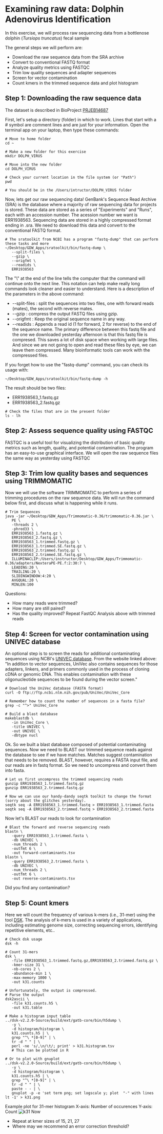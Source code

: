 # Examining raw data: Dolphin Adenovirus Identification
In this exercise, we will process raw sequencing data from a bottlenose dolphin (*Tursiops truncatus*) fecal sample

The general steps we will perform are:
- Download the raw sequence data from the SRA archive
- Convert to conventional FASTQ format
- Analyze quality metrics using FASTQC
- Trim low quality sequences and adapter sequences
- Screen for vector contamination
- Count kmers in the trimmed sequence data and plot histogram

## Step 1:  Downloading the raw sequence data
The dataset is described in BioProject [PRJEB14687](https://www.ncbi.nlm.nih.gov/bioproject/?term=PRJEB14687)

First, let's setup a directory (folder) in which to work. Lines that start with a # symbol are comment lines and are just for your information. Open the terminal app on your laptop, then type these commands:
```
# Move to home folder
cd ~

# Make a new folder for this exercise
mkdir DOLPH_VIRUS

# Move into the new folder
cd DOLPH_VIRUS

# Check your current location in the file system (or "Path")
pwd

# You should be in the /Users/intructor/DOLPH_VIRUS folder
```
Now, lets get our raw sequencing data!  GenBank's Sequence Read Archive (SRA) is the database where a majority of raw sequencing data for projects is stored.  These data are stored as a series of "Experiments" and "Runs", each with an accession number.  The acession number we want is ERR1938563. Sequencing data are stored in a highly compressed format ending in .sra.  We need to download this data and convert to the conventional FASTQ format.
```
# The sratoolkit from NCBI has a program "fastq-dump" that can perform these tasks and more
~/Desktop/GDW_Apps/sratoolkit/bin/fastq-dump \
   --split-files \
   --gzip \
   --origfmt \
   --readids \
   ERR1938563
```
The "\\" at the end of the line tells the computer that the command will continue onto the next line.  This notation can help make really long commands look cleaner and easier to understand.
Here is a description of the parameters in the above command:
- --split-files : split the sequences into two files, one with forward reads (mates), the second with reverse mates.
- --gzip : compress the output FASTQ files using gzip.
- --origfmt : Keep the original sequence name in any way.
- --readids : Appends a read id (1 for forward, 2 for reverse) to the end of the sequence name.
The primary difference between this fastq file and the one we downloaded yesterday afternoon is that this fastq file is compresed. This saves a lot of disk space when working with large files.  And since we are not going to open and read these files by eye, we can leave them compressed.  Many bioinformatic tools can work with the compressed files.  

If you forget how to use the "fastq-dump" command, you can check its usage with:
```
~/Desktop/GDW_Apps/sratoolkit/bin/fastq-dump -h
```
The result should be two files:
- ERR1938563_1.fastq.gz
- ERR1938563_2.fastq.gz
```
# Check the files that are in the present folder
ls - lh
```
## Step 2:  Assess sequence quality using FASTQC
FASTQC is a useful tool for visualizing the distribution of basic quality metrics such as length, quality, and potential contamination.
The program has an easy-to-use graphical interface.  We will open the raw sequence files the same way as yesterday using FASTQC

## Step 3:  Trim low quality bases and sequences using TRIMMOMATIC
Now we will use the software TRIMMOMATIC to perform a series of trimming procedures on the raw sequence data.
We will run the command below first, and discuss what is happening while it runs.
```
# Trim Sequences
java -jar ~/Desktop/GDW_Apps/Trimmomatic-0.36/trimmomatic-0.36.jar \
   PE \
   -threads 2 \
   -phred33 \
   ERR1938563_1.fastq.gz \
   ERR1938563_2.fastq.gz \
   ERR1938563_1.trimmed.fastq.gz \
   ERR1938563_1.trimmed.SE.fastq.gz \
   ERR1938563_2.trimmed.fastq.gz \
   ERR1938563_2.trimmed.SE.fastq.gz \
   ILLUMINACLIP:/Users/instructor/Desktop/GDW_Apps/Trimmomatic-0.36/adapters/NexteraPE-PE.f:2:30:7 \
   LEADING:20 \
   TRAILING:20 \
   SLIDINGWINDOW:4:20 \
   AVGQUAL:20 \
   MINLEN:100
```
Questions:
- How many reads were trimmed?
- How many are still paired?
- Has the quality improved?  Repeat FastQC Analysis above with trimmed reads

## Step 4:  Screen for vector contamination using UNIVEC database
An optional step is to screen the reads for additional contaminating sequences using NCBI's [UNIVEC database](https://www.ncbi.nlm.nih.gov/tools/vecscreen/univec/).
From the website linked above:
"In addition to vector sequences, UniVec also contains sequences for those adapters, linkers, and primers commonly used in the process of cloning cDNA or genomic DNA. This enables contamination with these oligonucleotide sequences to be found during the vector screen."
```
# Download the UniVec database (FASTA format)
curl -O ftp://ftp.ncbi.nlm.nih.gov/pub/UniVec/UniVec_Core

# Remember how to count the number of sequences in a fasta file?
grep -c "^>" UniVec_Core

# Build a blast database
makeblastdb \
   -in UniVec_Core \
   -title UNIVEC \
   -out UNIVEC \
   -dbtype nucl
```
Ok.  So we built a blast database composed of potential contaminating sequences.  Now we need to BLAST our trimmed sequence reads against the database to see if we have matches.  Matches suggest contamination that needs to be removed.  BLAST, however, requires a FASTA input file, and our reads are in fastq format.  So we need to uncompress and convert them into fasta.

```
# Let us first uncompress the trimmed sequencing reads
gunzip ERR1938563_1.trimmed.fastq.gz
gunzip ERR1938563_2.trimmed.fastq.gz

# Now we can use our handy-dandy seqtk toolkit to change the format (sorry about the glitches yesterday).
seqtk seq -A ERR1938563_1.trimmed.fastq > ERR1938563_1.trimmed.fasta
seqtk seq -A ERR1938563_2.trimmed.fastq > ERR1938563_2.trimmed.fasta
```
Now let's BLAST our reads to look for contamination
```
# Blast the forward and reverse sequencing reads
blastn \
   -query ERR1938563_1.trimmed.fasta \
   -db UNIVEC \
   -num_threads 2 \
   -outfmt 6 \
   -out forward-contaminants.tsv
blastn \
   -query ERR1938563_2.trimmed.fasta \
   -db UNIVEC \
   -num_threads 2 \
   -outfmt 6 \
   -out reverse-contaminants.tsv
```
Did you find any contamination?

## Step 5:  Count kmers
Here we will count the frequency of various k-mers (i.e., 31-mer) using the tool [DSK](https://github.com/GATB/dsk).
The analysis of k-mers is used in a variety of applications, including estimating genome size, correcting sequencing errors, identifying repetitive elements, etc..
```
# Check dsk usage
dsk -h

# Count 31-mers
dsk \
   -file ERR1938563_1.trimmed.fastq.gz,ERR1938563_2.trimmed.fastq.gz \
   -kmer-size 31 \
   -nb-cores 2 \
   -abundance-min 1 \
   -max-memory 1000 \
   -out k31.counts

# Unfortunately, the output is compressed.
# Parse the output
dsk2ascii \
   -file k31.counts.h5 \
   -out k31.table

# Make a histogram input table
../dsk-v2.2.0-Source/build/ext/gatb-core/bin/h5dump \
   -y \
   -d histogram/histogram \
   k31.counts.h5 | \
   grep "^\ *[0-9]" | \
   tr -d " " | \
   perl -ne 's/,\n/\t/; print' > k31.histogram.tsv
   # This can be plotted in R

# Or to plot with gnuplot
../dsk-v2.2.0-Source/build/ext/gatb-core/bin/h5dump \
   -y \
   -d histogram/histogram \
   k31.counts.h5 | \
   grep "^\ *[0-9]" | \
   tr -d " " | \
   paste - - | \
   gnuplot -p -e 'set term png; set logscale y; plot  "-" with lines lt -1' > k31.png
```
Example plot for 31-mer histogram
X-axis: Number of occurences
Y-axis: Count
![k31](k31.png)
Now
- Repeat at kmer sizes of 15, 21, 27
- Where may we recommend an error correction threshold?

